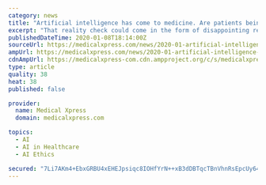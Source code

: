 ```yaml
---
category: news
title: "Artificial intelligence has come to medicine. Are patients being put at risk?"
excerpt: "That reality check could come in the form of disappointing results when AI products are ushered into the real world. Even Topol, the author of \"Deep Medicine: How Artificial Intelligence Can Make Healthcare Human Again,\" acknowledges that many AI products are little more than hot air. \"It's a mixed bag,\" he said. Experts such as Dr. Bob Kocher ..."
publishedDateTime: 2020-01-08T18:14:00Z
sourceUrl: https://medicalxpress.com/news/2020-01-artificial-intelligence-medicine-patients.html
ampUrl: https://medicalxpress.com/news/2020-01-artificial-intelligence-medicine-patients.amp
cdnAmpUrl: https://medicalxpress-com.cdn.ampproject.org/c/s/medicalxpress.com/news/2020-01-artificial-intelligence-medicine-patients.amp
type: article
quality: 38
heat: 38
published: false

provider:
  name: Medical Xpress
  domain: medicalxpress.com

topics:
  - AI
  - AI in Healthcare
  - AI Ethics

secured: "7Li7AKm4+EbxGRBU4xEHEJpsiqc8IOHfYrN++xB3dDBTqcTBnVhnRsEpcUy64RUJ6D3StFlpHUJgvuBca3P8KZttet1s9OTtmVZoW6iWCD3kvr5iOzPCz+9dyowdaLi7rlsuPx0CPOLupuFsRb5Bt/pB8F7uVkdkIyAh2Ju3T3b7gm4ley+/e8xMNrIHVNYa0Ph8GnBjlPAqw+bUyBnn/c6AYuDWtJgdlqrsiyYad9nXKjSaoQuEKGYnpXHGuNONwLfQnWY+RWjYbOoMgQLWPZ4ujEOk1dP0xE52HBraxnEyxUajOETRpcesbvuFbkmsmfVM5Q5XDbhndZ6DcMxS0OI2uOlztjMBRFCXchO+nj0uIdgbUnT0GZw/i4eIVtxfWd7+QcfvhZG44XD4ksWRvEyvqZsTwDiT2WUHtGfindyvNaZDQxQpieI1HrF5Al5Y3EXbgrU/7YLZrBLsOgvk9w==;vp5s50XC/8HAXmHDRaglPA=="
---
```


